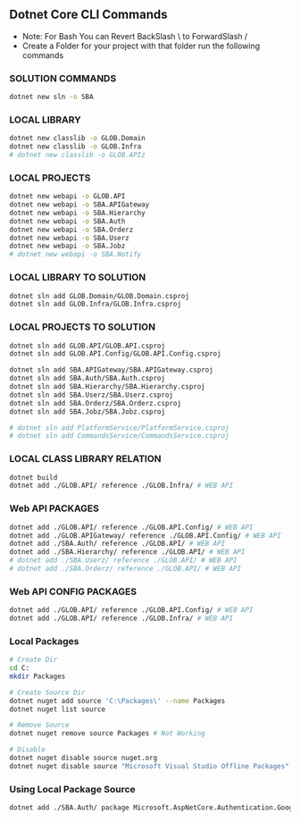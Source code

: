 ## Dotnet Core CLI Commands
- Note: For Bash You can Revert BackSlash \ to ForwardSlash /
- Create a Folder for your project with that folder run the following commands

### SOLUTION COMMANDS
```bash
dotnet new sln -o SBA
```

### LOCAL LIBRARY
```bash
dotnet new classlib -o GLOB.Domain
dotnet new classlib -o GLOB.Infra
# dotnet new classlib -o GLOB.APIz
```

### LOCAL PROJECTS
```bash
dotnet new webapi -o GLOB.API
dotnet new webapi -o SBA.APIGateway
dotnet new webapi -o SBA.Hierarchy
dotnet new webapi -o SBA.Auth
dotnet new webapi -o SBA.Orderz
dotnet new webapi -o SBA.Userz
dotnet new webapi -o SBA.Jobz
# dotnet new webapi -o SBA.Notify
```


### LOCAL LIBRARY TO SOLUTION
```bash
dotnet sln add GLOB.Domain/GLOB.Domain.csproj
dotnet sln add GLOB.Infra/GLOB.Infra.csproj
```

### LOCAL PROJECTS TO SOLUTION
```bash
dotnet sln add GLOB.API/GLOB.API.csproj
dotnet sln add GLOB.API.Config/GLOB.API.Config.csproj

dotnet sln add SBA.APIGateway/SBA.APIGateway.csproj
dotnet sln add SBA.Auth/SBA.Auth.csproj
dotnet sln add SBA.Hierarchy/SBA.Hierarchy.csproj
dotnet sln add SBA.Userz/SBA.Userz.csproj
dotnet sln add SBA.Orderz/SBA.Orderz.csproj
dotnet sln add SBA.Jobz/SBA.Jobz.csproj

# dotnet sln add PlatformService/PlatformService.csproj
# dotnet sln add CommandsService/CommandsService.csproj
```

### LOCAL CLASS LIBRARY RELATION
```bash
dotnet build
dotnet add ./GLOB.API/ reference ./GLOB.Infra/ # WEB API
```
### Web API PACKAGES
```bash
dotnet add ./GLOB.API/ reference ./GLOB.API.Config/ # WEB API
dotnet add ./GLOB.APIGateway/ reference ./GLOB.API.Config/ # WEB API
dotnet add ./SBA.Auth/ reference ./GLOB.API/ # WEB API
dotnet add ./SBA.Hierarchy/ reference ./GLOB.API/ # WEB API
# dotnet add ./SBA.Userz/ reference ./GLOB.API/ # WEB API
# dotnet add ./SBA.Orderz/ reference ./GLOB.API/ # WEB API

```

### Web API CONFIG PACKAGES
```bash
dotnet add ./GLOB.API/ reference ./GLOB.API.Config/ # WEB API
dotnet add ./GLOB.API/ reference ./GLOB.Infra/ # WEB API
```
### Local Packages
```bash
# Create Dir
cd C:
mkdir Packages

# Create Source Dir
dotnet nuget add source 'C:\Packages\' --name Packages 
dotnet nuget list source

# Remove Source
dotnet nuget remove source Packages # Not Working

# Disable
dotnet nuget disable source nuget.org
dotnet nuget disable source "Microsoft Visual Studio Offline Packages"

```
### Using Local Package Source
```bash
dotnet add ./SBA.Auth/ package Microsoft.AspNetCore.Authentication.Google --version 9.0.4 --source "C:\Packages" # Worked
```